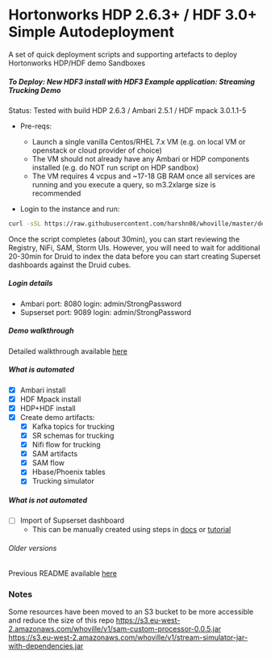 # Hortonworks HDP 2.6.3+ / HDF 3.0+ Simple Autodeployment

A set of quick deployment scripts and supporting artefacts to deploy Hortonworks HDP/HDF demo Sandboxes

##### To Deploy: New HDF3 install with HDF3 Example application: Streaming Trucking Demo
Status: Tested with build HDP 2.6.3 / Ambari 2.5.1 / HDF mpack 3.0.1.1-5

- Pre-reqs:
  - Launch a single vanilla Centos/RHEL 7.x VM (e.g. on local VM or openstack or cloud provider of choice) 
  - The VM should not already have any Ambari or HDP components installed (e.g. do NOT run script on HDP sandbox)
  - The VM requires 4 vcpus and ~17-18 GB RAM once all services are running and you execute a query, so m3.2xlarge size is recommended
  

- Login to the instance and run:  
```bash
curl -sSL https://raw.githubusercontent.com/harshn08/whoville/master/deploy_generic_SAMTruckingDemo_fromscratch.sh | sudo -E bash
```

Once the script completes (about 30min), you can start reviewing the Registry, NiFi, SAM, Storm UIs. However, you will need to wait for additional 20-30min for Druid to index the data before you can start creating Superset dashboards against the Druid cubes.

##### Login details 
- Ambari port: 8080 login: admin/StrongPassword
- Supserset port: 9089 login: admin/StrongPassword

##### Demo walkthrough
Detailed walkthrough available [here](http://community.hortonworks.com/articles/148015/partner-demo-kit-for-hdp-26hdf-30.html)

##### What is automated
- [x] Ambari install
- [x] HDF Mpack install
- [x] HDP+HDF install
- [x] Create demo artifacts:
  - [x] Kafka topics for trucking
  - [x] SR schemas for trucking
  - [x] Nifi flow for trucking
  - [x] SAM artifacts
  - [x] SAM flow
  - [x] Hbase/Phoenix tables
  - [x] Trucking simulator

##### What is not automated
- [ ] Import of Supserset dashboard
  - This can be manually created using steps in [docs](https://docs.hortonworks.com/HDPDocuments/HDF3/HDF-3.0.3/bk_getting-started-with-stream-analytics/content/ch_sam-create-insights.html) or [tutorial](https://hortonworks.com/tutorial/real-time-event-processing-in-nifi-sam-schema-registry-and-superset/#step-4-visualize-trucking-data-via-superset)

###### Older versions
Previous README available [here](https://github.com/harshn08/whoville/blob/master/README-HDP261.md)


### Notes
Some resources have been moved to an S3 bucket to be more accessible and reduce the size of this repo
https://s3.eu-west-2.amazonaws.com/whoville/v1/sam-custom-processor-0.0.5.jar
https://s3.eu-west-2.amazonaws.com/whoville/v1/stream-simulator-jar-with-dependencies.jar